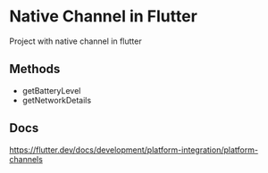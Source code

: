 # Native Channel in Flutter

Project with native channel in flutter

## Methods

- getBatteryLevel
- getNetworkDetails

## Docs 

https://flutter.dev/docs/development/platform-integration/platform-channels